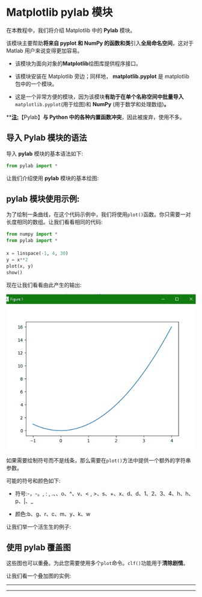 # Matplotlib pylab 模块

在本教程中，我们将介绍 Matplotlib 中的 **Pylab** 模块。

该模块主要帮助**将来自 **pyplot** 和 **NumPy** 的函数和类**引入**全局命名空间**，这对于 Matlab 用户来说变得更加容易。

*   该模块为面向对象的**Matplotlib**绘图库提供程序接口。

*   该模块安装在 Matplotlib 旁边；同样地， **matplotlib.pyplot** 是 matplotlib 包中的一个模块。

*   这是一个非常方便的模块，因为该模块**有助于在单个名称空间中批量导入** `matplotlib.pyplot`(用于绘图)和 **NumPy** (用于数学和处理数组)**。**

 **<u>**注:**</u>【Pylab】**与 Python 中的各种内置函数冲突**，因此被废弃，使用不多。

## 导入 Pylab 模块的语法

导入 **pylab** 模块的基本语法如下:

```py
from pylab import *
```

让我们介绍使用 **pylab** 模块的基本绘图:

## pylab 模块使用示例:

为了绘制一条曲线，在这个代码示例中，我们将使用`plot()`函数。你只需要一对长度相同的数组。让我们看看相同的代码:

```py
from numpy import *
from pylab import *

x = linspace(-1, 4, 30)
y = x**2
plot(x, y)
show() 
```

现在让我们看看由此产生的输出:

![using pylab module in matplotlib](img/a7c3f6d58fc9ad30463c85fac897f05d.png)

如果需要绘制符号而不是线条，那么需要在`plot()`方法中提供一个额外的字符串参数。

可能的符号和颜色如下:

*   符号:-，-。, : , .、、o、^、v、< , >、s、+、x、d、d、1、2、3、4、h、h、p、|、_

*   颜色:b、g、r、c、m、y、k、w

让我们举一个活生生的例子:

## 使用 pylab 覆盖图

这些图也可以重叠。为此您需要使用多个`plot`命令。`clf()`功能用于**清除剧情**。

让我们看一个叠加图的实例:

* * *

* * ***